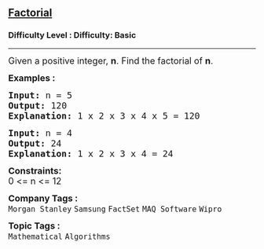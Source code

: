 <h2><a href="https://www.geeksforgeeks.org/problems/factorial5739/1">Factorial</a></h2><h3>Difficulty Level : Difficulty: Basic</h3><hr><div class="problems_problem_content__Xm_eO" data-cur="cursor"><p data-cur="cursor"><span style="font-size: 18px;" data-cur="cursor">Given a positive integer, <strong>n</strong>. Find the factorial of <strong>n</strong>.</span></p>
<p data-cur="cursor"><span style="font-size: 18px;"><strong data-cur="cursor">Examples :</strong></span></p>
<pre data-cur="cursor"><span style="font-size: 18px;" data-cur="cursor"><strong data-cur="cursor">Input: </strong>n = 5
<strong>Output: </strong>120
<strong data-cur="cursor">Explanation: </strong>1 x 2 x 3 x 4 x 5 = 120</span></pre>
<pre data-cur="cursor"><span style="font-size: 18px;" data-cur="cursor"><strong>Input: </strong>n = 4
<strong>Output: </strong>24
<strong>Explanation: </strong>1 x 2 x 3 x 4 = 24</span></pre>
<p data-cur="cursor"><span style="font-size: 18px;" data-cur="cursor"><strong data-cur="cursor">Constraints:</strong><br>0 &lt;= n &lt;= 12</span></p></div><p><span style=font-size:18px><strong>Company Tags : </strong><br><code>Morgan Stanley</code>&nbsp;<code>Samsung</code>&nbsp;<code>FactSet</code>&nbsp;<code>MAQ Software</code>&nbsp;<code>Wipro</code>&nbsp;<br><p><span style=font-size:18px><strong>Topic Tags : </strong><br><code>Mathematical</code>&nbsp;<code>Algorithms</code>&nbsp;